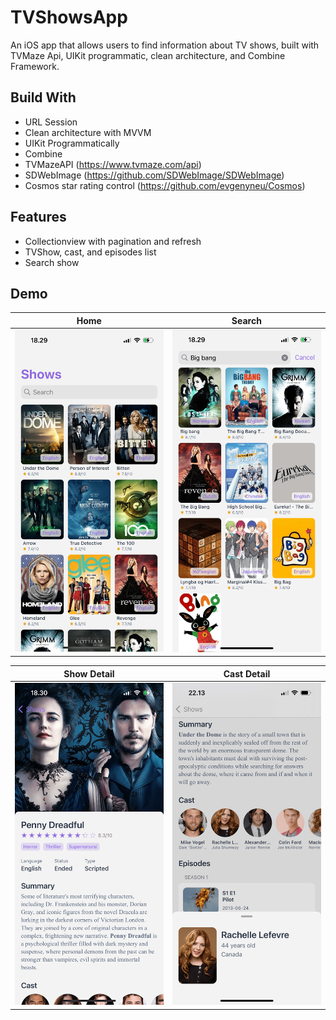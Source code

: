# TVShowsApp
An iOS app that allows users to find information about TV shows, built with TVMaze Api, UIKit programmatic, clean architecture, and Combine Framework.

## Build With
- URL Session
- Clean architecture with MVVM
- UIKit Programmatically
- Combine 
- TVMazeAPI (https://www.tvmaze.com/api)
- SDWebImage (https://github.com/SDWebImage/SDWebImage)
- Cosmos star rating control (https://github.com/evgenyneu/Cosmos)

## Features
- Collectionview with pagination and refresh
- TVShow, cast, and episodes list
- Search show

## Demo
| Home | Search |
| :---------: | :---------: |
| <img src="Images/home.png" width="250px" /> | <img src="Images/search.png" width="250px" /> |

| Show Detail | Cast Detail |
| :---------: | :---------: |
| <img src="Images/detail.png" width="250px" /> | <img src="Images/cast.png" width="250px" /> |
